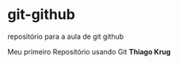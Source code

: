 # git-github
repositório para a aula de git github

Meu primeiro Repositório usando Git
**Thiago Krug**
